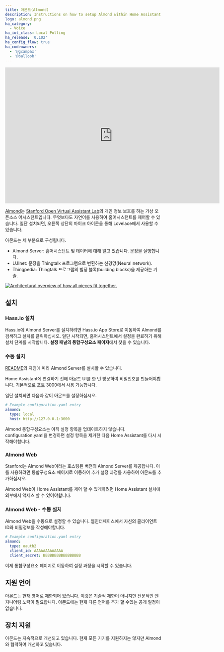 ```yaml
---
title: 아몬드(Almond)
description: Instructions on how to setup Almond within Home Assistant.
logo: almond.png
ha_category:
  - Voice
ha_iot_class: Local Polling
ha_release: '0.102'
ha_config_flow: true
ha_codeowners:
  - '@gcampax'
  - '@balloob'
---
```


<iframe width="690" height="437" src="https://www.youtube.com/embed/vmNp2RTGY6Q" frameborder="0" allow="accelerometer; autoplay; encrypted-media; gyroscope; picture-in-picture" allowfullscreen></iframe>

[Almond](https://almond.stanford.edu/)는 [Stanford Open Virtual Assistant Lab](https://oval.cs.stanford.edu/)의 개인 정보 보호를 하는 가상 오픈소스 어시스턴트입니다. 무엇보다도 자연어를 사용하여 홈어시스턴트를 제어할 수 있습니다. 일단 설치되면, 오른쪽 상단의 마이크 아이콘을 통해 Lovelace에서 사용할 수 있습니다.

아몬드는 세 부분으로 구성됩니다.

- Almond Server: 홈어시스턴트 및 데이터에 대해 알고 있습니다. 문장을 실행합니다.
- LUInet: 문장을 Thingtalk 프로그램으로 변환하는 신경망(Neural network).
- Thingpedia: Thingtalk 프로그램의 빌딩 블록(building blocks)을 제공하는 기술.

<a href='/images/integrations/almond/almond-architecture.svg'><img src='/images/integrations/almond/almond-architecture.svg' alt='Architectural overview of how all pieces fit together.' style='border: 0;box-shadow: none;'></a>

## 설치

### Hass.io 설치

Hass.io에 Almond Server를 설치하려면 Hass.io App Store로 이동하여 Almond를 검색하고 설치를 클릭하십시오. 일단 시작되면, 홈어시스턴트에서 설정을 완료하기 위해 설치 단계를 시작합니다. **설정 패널의 통합구성요소 페이지**에서 찾을 수 있습니다.

### 수동 설치

[README](https://github.com/stanford-oval/almond-server#running-almond-server)의 지침에 따라 Almond Server를 설치할 수 있습니다.

Home Assistant에 연결하기 전에 아몬드 UI를 한 번 방문하여 비밀번호를 만들어야합니다. 기본적으로 포트 3000에서 사용 가능합니다.

일단 설치되면 다음과 같이 아몬드를 설정하십시오.

```yaml
# Example configuration.yaml entry
almond:
  type: local
  host: http://127.0.0.1:3000
```

Almond 통합구성요소는 아직 설정 항목을 업데이트하지 않습니다. configuration.yaml을 변경하면 설정 항목을 제거한 다음 Home Assistant를 다시 시작해야합니다.

### Almond Web

Stanford는 Almond Web이라는 호스팅된 버전의 Almond Server를 제공합니다. 이를 사용하려면 통합구성요소 페이지로 이동하여 추가 설정 과정를 사용하여 아몬드를 추가하십시오.

Almond Web이 Home Assistant를 제어 할 수 있게하려면 Home Assistant 설치에 외부에서 액세스 할 수 있어야합니다.

### Almond Web - 수동 설치

Almond Web을 수동으로 설정할 수 있습니다. 웹인터페이스에서 자신의 클라이언트 ID와 비밀정보를 작성해야합니다.

```yaml
# Example configuration.yaml entry
almond:
  type: oauth2
  client_id: AAAAAAAAAAAAA
  client_secret: BBBBBBBBBBBBBBBBB
```

이제 통합구성요소 페이지로 이동하여 설정 과정을 시작할 수 있습니다.

## 지원 언어

아몬드는 현재 영어로 제한되어 있습니다. 이것은 기술적 제한이 아니지만 전문적인 엔지니어링 노력이 필요합니다. 아몬드에는 현재 다른 언어를 추가 할 수있는 공개 일정이 없습니다.

## 장치 지원

아몬드는 지속적으로 개선되고 있습니다. 현재 모든 기기를 지원하지는 않지만 Almond와 협력하여 개선하고 있습니다.